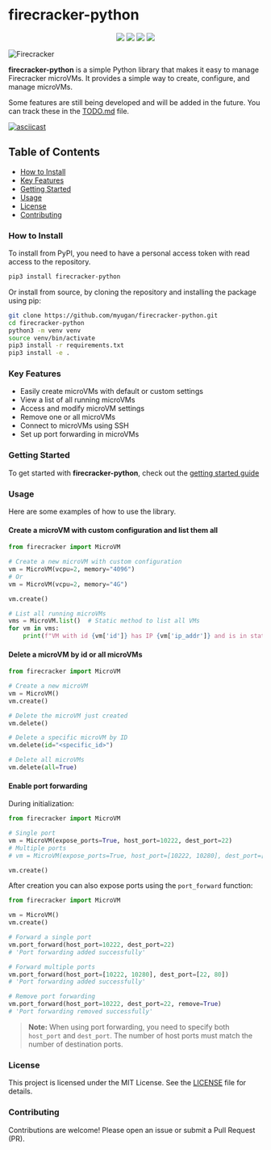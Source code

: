# firecracker-python

<p align="center">
<a href="https://opensource.org/license/MIT"><img src="https://img.shields.io/badge/License-MIT-yellow.svg"></a>
<a href="https://github.com/myugan/firecracker-python"><img src="https://img.shields.io/github/stars/myugan/firecracker-python.svg?style=social&label=Star"></a>
<a href="https://github.com/myugan/firecracker-python"><img src="https://img.shields.io/github/forks/myugan/firecracker-python.svg?style=social&label=Fork"></a>
<a href="https://github.com/myugan/firecracker-python"><img src="https://img.shields.io/github/watchers/myugan/firecracker-python.svg?style=social&label=Watch"></a>
</p>

![Firecracker](img/firecracker.png)

**firecracker-python** is a simple Python library that makes it easy to manage Firecracker microVMs. It provides a simple way to create, configure, and manage microVMs.

Some features are still being developed and will be added in the future. You can track these in the [TODO.md](TODO.md) file.

[![asciicast](https://asciinema.org/a/nCD68S0KICqXt5206Eb3TA8FJ.svg)](https://asciinema.org/a/nCD68S0KICqXt5206Eb3TA8FJ)

## Table of Contents

- [How to Install](#how-to-install)
- [Key Features](#key-features)
- [Getting Started](#getting-started)
- [Usage](#usage)
- [License](#license)
- [Contributing](#contributing)

### How to Install

To install from PyPI, you need to have a personal access token with read access to the repository.

```bash
pip3 install firecracker-python
```

Or install from source, by cloning the repository and installing the package using pip:

```bash
git clone https://github.com/myugan/firecracker-python.git
cd firecracker-python
python3 -m venv venv
source venv/bin/activate
pip3 install -r requirements.txt
pip3 install -e .
```

### Key Features

- Easily create microVMs with default or custom settings
- View a list of all running microVMs
- Access and modify microVM settings
- Remove one or all microVMs
- Connect to microVMs using SSH
- Set up port forwarding in microVMs

### Getting Started

To get started with **firecracker-python**, check out the [getting started guide](docs/getting-started.md)

### Usage

Here are some examples of how to use the library.

#### Create a microVM with custom configuration and list them all

```python
from firecracker import MicroVM

# Create a new microVM with custom configuration
vm = MicroVM(vcpu=2, memory="4096")
# Or
vm = MicroVM(vcpu=2, memory="4G")

vm.create()

# List all running microVMs
vms = MicroVM.list()  # Static method to list all VMs
for vm in vms:
    print(f"VM with id {vm['id']} has IP {vm['ip_addr']} and is in state {vm['state']}")
```

#### Delete a microVM by id or all microVMs

```python
from firecracker import MicroVM

# Create a new microVM
vm = MicroVM()
vm.create()

# Delete the microVM just created
vm.delete()

# Delete a specific microVM by ID
vm.delete(id="<specific_id>")

# Delete all microVMs
vm.delete(all=True)
```

#### Enable port forwarding

During initialization:

```python
from firecracker import MicroVM

# Single port
vm = MicroVM(expose_ports=True, host_port=10222, dest_port=22)
# Multiple ports
# vm = MicroVM(expose_ports=True, host_port=[10222, 10280], dest_port=[22, 80])

vm.create()
```

After creation you can also expose ports using the `port_forward` function:

```python
from firecracker import MicroVM

vm = MicroVM()
vm.create()

# Forward a single port
vm.port_forward(host_port=10222, dest_port=22)
# 'Port forwarding added successfully'

# Forward multiple ports
vm.port_forward(host_port=[10222, 10280], dest_port=[22, 80])
# 'Port forwarding added successfully'

# Remove port forwarding
vm.port_forward(host_port=10222, dest_port=22, remove=True)
# 'Port forwarding removed successfully'
```

> **Note:** When using port forwarding, you need to specify both `host_port` and `dest_port`. The number of host ports must match the number of destination ports.

### License

This project is licensed under the MIT License. See the [LICENSE](LICENSE) file for details.

### Contributing

Contributions are welcome! Please open an issue or submit a Pull Request (PR).